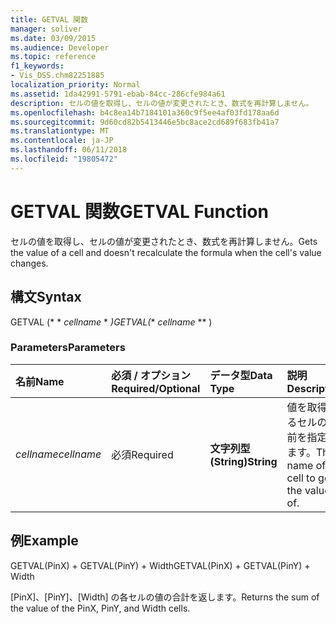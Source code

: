 ```yaml
---
title: GETVAL 関数
manager: soliver
ms.date: 03/09/2015
ms.audience: Developer
ms.topic: reference
f1_keywords:
- Vis_DSS.chm82251885
localization_priority: Normal
ms.assetid: 1da42991-5791-ebab-84cc-286cfe984a61
description: セルの値を取得し、セルの値が変更されたとき、数式を再計算しません。
ms.openlocfilehash: b4c8ea14b7184101a360c9f5ee4af03fd178aa6d
ms.sourcegitcommit: 9d60cd82b5413446e5bc8ace2cd689f683fb41a7
ms.translationtype: MT
ms.contentlocale: ja-JP
ms.lasthandoff: 06/11/2018
ms.locfileid: "19805472"
---
```

# <a name="getval-function"></a><span data-ttu-id="6d58d-103">GETVAL 関数</span><span class="sxs-lookup"><span data-stu-id="6d58d-103">GETVAL Function</span></span>

<span data-ttu-id="6d58d-104">セルの値を取得し、セルの値が変更されたとき、数式を再計算しません。</span><span class="sxs-lookup"><span data-stu-id="6d58d-104">Gets the value of a cell and doesn't recalculate the formula when the cell's value changes.</span></span>
  
## <a name="syntax"></a><span data-ttu-id="6d58d-105">構文</span><span class="sxs-lookup"><span data-stu-id="6d58d-105">Syntax</span></span>

<span data-ttu-id="6d58d-106">GETVAL (* * *cellname* * *)</span><span class="sxs-lookup"><span data-stu-id="6d58d-106">GETVAL(** *cellname* ** )</span></span> 
  
### <a name="parameters"></a><span data-ttu-id="6d58d-107">Parameters</span><span class="sxs-lookup"><span data-stu-id="6d58d-107">Parameters</span></span>

|<span data-ttu-id="6d58d-108">**名前**</span><span class="sxs-lookup"><span data-stu-id="6d58d-108">**Name**</span></span>|<span data-ttu-id="6d58d-109">**必須 / オプション**</span><span class="sxs-lookup"><span data-stu-id="6d58d-109">**Required/Optional**</span></span>|<span data-ttu-id="6d58d-110">**データ型**</span><span class="sxs-lookup"><span data-stu-id="6d58d-110">**Data Type**</span></span>|<span data-ttu-id="6d58d-111">**説明**</span><span class="sxs-lookup"><span data-stu-id="6d58d-111">**Description**</span></span>|
|:-----|:-----|:-----|:-----|
| <span data-ttu-id="6d58d-112">_cellname_</span><span class="sxs-lookup"><span data-stu-id="6d58d-112">_cellname_</span></span> <br/> |<span data-ttu-id="6d58d-113">必須</span><span class="sxs-lookup"><span data-stu-id="6d58d-113">Required</span></span>  <br/> |<span data-ttu-id="6d58d-114">**文字列型 (String)**</span><span class="sxs-lookup"><span data-stu-id="6d58d-114">**String**</span></span> <br/> |<span data-ttu-id="6d58d-115">値を取得するセルの名前を指定します。</span><span class="sxs-lookup"><span data-stu-id="6d58d-115">The name of the cell to get the value of.</span></span>  <br/> |
   
## <a name="example"></a><span data-ttu-id="6d58d-116">例</span><span class="sxs-lookup"><span data-stu-id="6d58d-116">Example</span></span>

<span data-ttu-id="6d58d-117">GETVAL(PinX) + GETVAL(PinY) + Width</span><span class="sxs-lookup"><span data-stu-id="6d58d-117">GETVAL(PinX) + GETVAL(PinY) + Width</span></span> 
  
<span data-ttu-id="6d58d-118">[PinX]、[PinY]、[Width] の各セルの値の合計を返します。</span><span class="sxs-lookup"><span data-stu-id="6d58d-118">Returns the sum of the value of the PinX, PinY, and Width cells.</span></span> 
  

